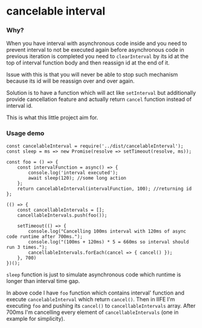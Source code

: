 # cancelable interval #
### Why? ###
When you have interval with asynchronous 
code inside and you need to prevent interval to not be executed again before asynchronous code in previous 
iteration is completed you need to `clearInterval` by its id at the top of interval function body and then 
reassign id at the end of it. 

Issue with this is that you will never be able to stop such mechanism because its id will be reassign over and over again.

Solution is to have a function which will act like `setInterval` but additionally provide cancellation feature and actually return `cancel` function instead of interval id.

This is what this little project aim for.

### Usage demo ###

    const cancelableInterval = require('../dist/cancelableInterval');
    const sleep = ms => new Promise(resolve => setTimeout(resolve, ms));
    
    const foo = () => {
        const intervalFunction = async() => {
            console.log('interval executed');
            await sleep(120); //some long action
        };
        return cancelableInterval(intervalFunction, 100); //returning id
    };
    
    (() => {
        const cancellableIntervals = [];
        cancellableIntervals.push(foo());
    
        setTimeout(() => {
            console.log("Cancelling 100ms interval with 120ms of async code runtime after 700ms.");
            console.log("(100ms + 120ms) * 5 = 660ms so interval should run 3 times.");
            cancellableIntervals.forEach(cancel => { cancel() });
        }, 700)
    })();
    
  `sleep` function is just to simulate asynchronous code which runtime is longer than interval time gap.
  
  In above code I have `foo` function which contains interval' function and execute `cancelableInterval` which return
  `cancel()`. Then in IIFE I'm executing `foo` and pushing its `cancel()` to `cancellableIntervals` array. After 700ms I'm cancelling every
  element of `cancellableIntervals` (one in example for simplicity).
